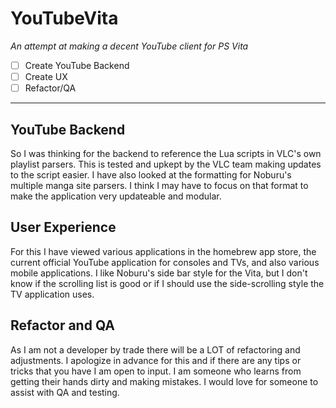 # YouTubeVita
*An attempt at making a decent YouTube client for PS Vita*


- [ ] Create YouTube Backend
- [ ] Create UX
- [ ] Refactor/QA
---
## YouTube Backend
So I was thinking for the backend to reference the Lua scripts in VLC's own playlist parsers. This is tested and upkept by the VLC team making updates to the script easier. I have also looked at the formatting for Noburu's multiple manga site parsers. I think I may have to focus on that format to make the application very updateable and modular.

## User Experience
For this I have viewed various applications in the homebrew app store, the current official YouTube application for consoles and TVs, and also various mobile applications. I like Noburu's side bar style for the Vita, but I don't know if the scrolling list is good or if I should use the side-scrolling style the TV application uses. 

## Refactor and QA
As I am not a developer by trade there will be a LOT of refactoring and adjustments. I apologize in advance for this and if there are any tips or tricks that you have I am open to input. I am someone who learns from getting their hands dirty and making mistakes. I would love for someone to assist with QA and testing.
